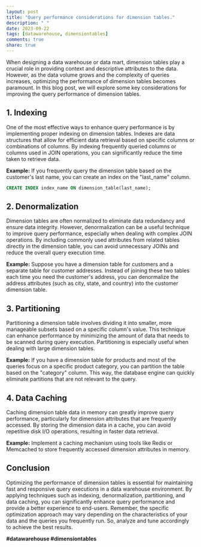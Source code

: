 ```yaml
---
layout: post
title: "Query performance considerations for dimension tables."
description: " "
date: 2023-09-22
tags: [datawarehouse, dimensiontables]
comments: true
share: true
---
```


When designing a data warehouse or data mart, dimension tables play a crucial role in providing context and descriptive attributes to the data. However, as the data volume grows and the complexity of queries increases, optimizing the performance of dimension tables becomes paramount. In this blog post, we will explore some key considerations for improving the query performance of dimension tables.

## 1. Indexing

One of the most effective ways to enhance query performance is by implementing proper indexing on dimension tables. Indexes are data structures that allow for efficient data retrieval based on specific columns or combinations of columns. By indexing frequently queried columns or columns used in JOIN operations, you can significantly reduce the time taken to retrieve data.

**Example:** If you frequently query the dimension table based on the customer's last name, you can create an index on the "last_name" column.

```sql
CREATE INDEX index_name ON dimension_table(last_name);
```

## 2. Denormalization

Dimension tables are often normalized to eliminate data redundancy and ensure data integrity. However, denormalization can be a useful technique to improve query performance, especially when dealing with complex JOIN operations. By including commonly used attributes from related tables directly in the dimension table, you can avoid unnecessary JOINs and reduce the overall query execution time.

**Example:** Suppose you have a dimension table for customers and a separate table for customer addresses. Instead of joining these two tables each time you need the customer's address, you can denormalize the address attributes (such as city, state, and country) into the customer dimension table.

## 3. Partitioning

Partitioning a dimension table involves dividing it into smaller, more manageable subsets based on a specific column's value. This technique can enhance performance by minimizing the amount of data that needs to be scanned during query execution. Partitioning is especially useful when dealing with large dimension tables.

**Example:** If you have a dimension table for products and most of the queries focus on a specific product category, you can partition the table based on the "category" column. This way, the database engine can quickly eliminate partitions that are not relevant to the query.

## 4. Data Caching

Caching dimension table data in memory can greatly improve query performance, particularly for dimension attributes that are frequently accessed. By storing the dimension data in a cache, you can avoid repetitive disk I/O operations, resulting in faster data retrieval.

**Example:** Implement a caching mechanism using tools like Redis or Memcached to store frequently accessed dimension attributes in memory.

## Conclusion

Optimizing the performance of dimension tables is essential for maintaining fast and responsive query executions in a data warehouse environment. By applying techniques such as indexing, denormalization, partitioning, and data caching, you can significantly enhance query performance and provide a better experience to end-users. Remember, the specific optimization approach may vary depending on the characteristics of your data and the queries you frequently run. So, analyze and tune accordingly to achieve the best results.

**#datawarehouse #dimensiontables**